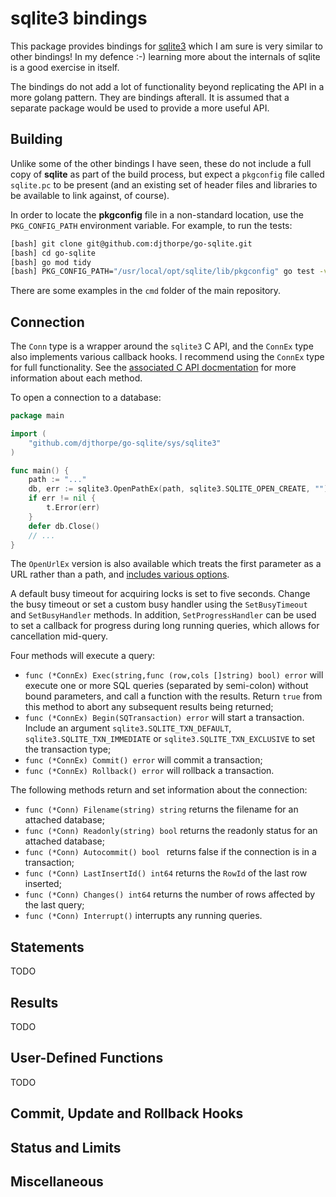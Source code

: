 # sqlite3 bindings

This package provides bindings for [sqlite3](http://sqlite.org/) which
I am sure is very similar to other bindings! In my defence :-) learning more
about the internals of sqlite is a good exercise in itself.

The bindings do not add a lot of functionality beyond replicating the API
in a more golang pattern. They are bindings afterall. It is assumed that
a separate package would be used to provide a more useful API.

## Building

Unlike some of the other bindings I have seen, these do not include a full
copy of __sqlite__ as part of the build process, but expect a `pkgconfig`
file called `sqlite.pc` to be present (and an existing set of header
files and libraries to be available to link against, of course).

In order to locate the __pkgconfig__ file in a non-standard location, use
the `PKG_CONFIG_PATH` environment variable. For example, to run the tests:

```bash
[bash] git clone git@github.com:djthorpe/go-sqlite.git
[bash] cd go-sqlite
[bash] go mod tidy
[bash] PKG_CONFIG_PATH="/usr/local/opt/sqlite/lib/pkgconfig" go test -v ./sys/sqlite3
```

There are some examples in the `cmd` folder of the main repository.

## Connection

The `Conn` type is a wrapper around the `sqlite3` C API, and the `ConnEx` type
also implements various callback hooks. I recommend using the `ConnEx` type
for full functionality. See 
the [associated C API docmentation](https://www.sqlite.org/cintro.html)
for more information about each method.

To open a connection to a database:

```go
package main

import (
    "github.com/djthorpe/go-sqlite/sys/sqlite3"
)

func main() {
    path := "..."
    db, err := sqlite3.OpenPathEx(path, sqlite3.SQLITE_OPEN_CREATE, "")
    if err != nil {
        t.Error(err)
    }
    defer db.Close()
    // ...
}
```

The `OpenUrlEx` version is also available which treats the first parameter as
a URL rather than a path, and 
[includes various options](https://www.sqlite.org/c3ref/open.html).

A default busy timeout for acquiring locks is set to five seconds. Change the
busy timeout or set a custom busy handler using the `SetBusyTimeout` and
`SetBusyHandler` methods. In addition, `SetProgressHandler` can be used 
to set a callback for progress during long running queries, which allows
for cancellation mid-query.

Four methods will execute a query:

  * `func (*ConnEx) Exec(string,func (row,cols []string) bool) error` will execute
    one or more SQL queries (separated by semi-colon) without bound parameters, 
    and call a function with the results. Return `true` from this method to abort
    any subsequent results being returned;
  * `func (*ConnEx) Begin(SQTransaction) error` will start a transaction. Include
    an argument `sqlite3.SQLITE_TXN_DEFAULT`, `sqlite3.SQLITE_TXN_IMMEDIATE` or
    `sqlite3.SQLITE_TXN_EXCLUSIVE` to set the transaction type;
  * `func (*ConnEx) Commit() error` will commit a transaction;
  * `func (*ConnEx) Rollback() error` will rollback a transaction.

The following methods return and set information about the connection:

  * `func (*Conn) Filename(string) string` returns the filename for an attached
    database;
  * `func (*Conn) Readonly(string) bool` returns the readonly status for an attached
    database;
  * `func (*Conn) Autocommit() bool ` returns false if the connection is in a transaction;
  * `func (*Conn) LastInsertId() int64` returns the `RowId` of the last row inserted;
  * `func (*Conn) Changes() int64` returns the number of rows affected by the last query;
  * `func (*Conn) Interrupt()` interrupts any running queries.

## Statements

TODO

## Results

TODO

## User-Defined Functions

TODO

## Commit, Update and Rollback Hooks


## Status and Limits

## Miscellaneous

